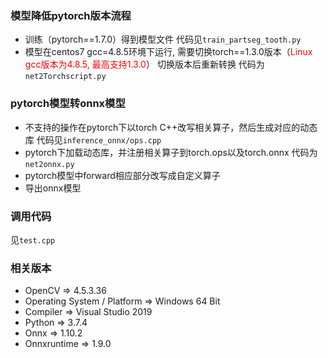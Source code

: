 ### 模型降低pytorch版本流程
- 训练（pytorch==1.7.0）得到模型文件 代码见`train_partseg_tooth.py`
- 模型在centos7 gcc=4.8.5环境下运行, 需要切换torch==1.3.0版本（<font color="red">Linux gcc版本为4.8.5, 最高支持1.3.0</font>） 
切换版本后重新转换 代码为`net2Torchscript.py`

### pytorch模型转onnx模型
- 不支持的操作在pytorch下以torch C++改写相关算子，然后生成对应的动态库 代码见`inference_onnx/ops.cpp`
- pytorch下加载动态库，并注册相关算子到torch.ops以及torch.onnx  代码为`net2onnx.py`
- pytorch模型中forward相应部分改写成自定义算子
- 导出onnx模型   

### 调用代码
见`test.cpp`

### 相关版本
- OpenCV => 4.5.3.36
- Operating System / Platform => Windows 64 Bit
- Compiler => Visual Studio 2019
- Python => 3.7.4
- Onnx => 1.10.2
- Onnxruntime => 1.9.0


